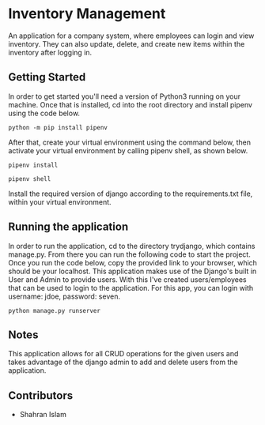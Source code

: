 # Inventory Management
An application for a company system, where employees can login and view inventory. They can also update, delete, and create new items within the inventory after logging in.

## Getting Started
In order to get started you'll need a version of Python3 running on your machine. Once that is installed, cd into the root directory and install pipenv using the code below.

```
python -m pip install pipenv

```

After that, create your virtual environment using the command below, then activate your virtual environment by calling pipenv shell, as shown below.

```
pipenv install

pipenv shell

```
Install the required version of django according to the requirements.txt file, within your virtual environment.

## Running the application
In order to run the application, cd to the directory trydjango, which contains manage.py. From there you can run the following code to start the project.
Once you run the code below, copy the provided link to your browser, which should be your localhost. This application makes use of the Django's built in User and Admin to provide users.
With this I've created users/employees that can be used to login to the application. For this app, you can login with username: jdoe, password: seven.

```
python manage.py runserver

```
## Notes
This application allows for all CRUD operations for the given users and takes advantage of the django admin to add and delete users from the application.

## Contributors
- Shahran Islam
